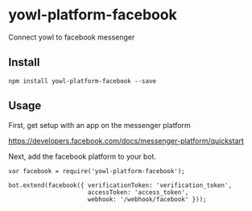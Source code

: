 # yowl-platform-facebook

Connect yowl to facebook messenger

## Install

```
npm install yowl-platform-facebook --save
```

## Usage

First, get setup with an app on the messenger platform

https://developers.facebook.com/docs/messenger-platform/quickstart

Next, add the facebook platform to your bot.

```
var facebook = require('yowl-platform-facebook');

bot.extend(facebook({ verificationToken: 'verification_token',
                      accessToken: 'access_token',
                      webhook: '/webhook/facebook' }));
```
